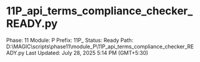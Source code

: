 # 11P_api_terms_compliance_checker_READY.py

Phase: 11
Module: P
Prefix: 11P_
Status: Ready
Path: D:\MAGIC\scripts\phase11\module_P\11P_api_terms_compliance_checker_READY.py
Last Updated: July 28, 2025 5:14 PM (GMT+5:30)